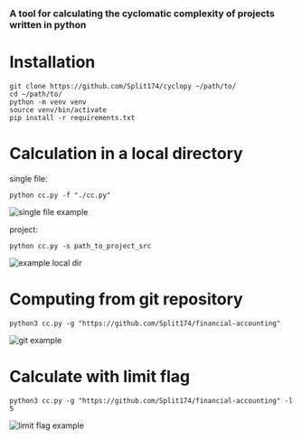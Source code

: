 ### A tool for calculating the cyclomatic complexity of projects written in python

# Installation

```
git clone https://github.com/Split174/cyclopy ~/path/to/
cd ~/path/to/
python -m venv venv
source venv/bin/activate
pip install -r requirements.txt
```

# Calculation in a local directory

single file:

```python cc.py -f "./cc.py"``` 

![single file example](../assets/example_cc_single.png)

project:

```python cc.py -s path_to_project_src``` 

![example local dir](../assets/example_cc_localdir.png)


# Computing from git repository

```python3 cc.py -g "https://github.com/Split174/financial-accounting"```

![git example](../assets/example_cc1.png)


# Calculate with limit flag

```python3 cc.py -g "https://github.com/Split174/financial-accounting" -l 5```

![limit flag example](../assets/example_cc_limitflag.png)
